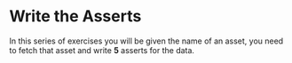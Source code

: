# Write the Asserts

In this series of exercises you will be given the name of an asset, you need to fetch that asset and write **5** asserts for the data.
